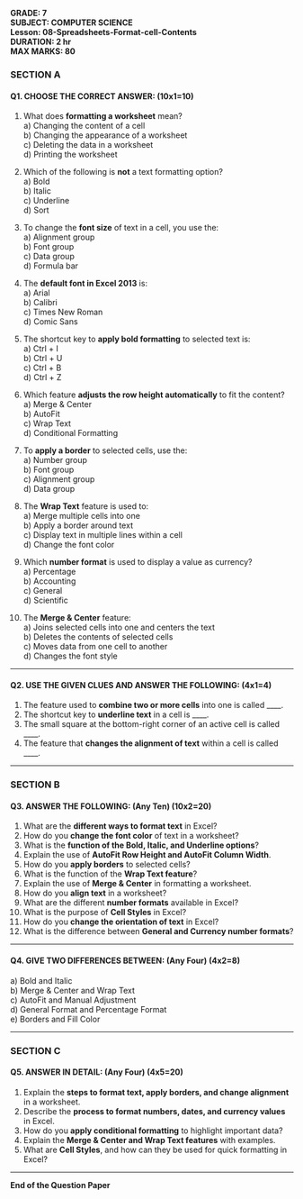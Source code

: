 **GRADE: 7**  
**SUBJECT: COMPUTER SCIENCE**  
**Lesson: 08-Spreadsheets-Format-cell-Contents**   
**DURATION: 2 hr**  
**MAX MARKS: 80**  
  
### SECTION A  
#### Q1. CHOOSE THE CORRECT ANSWER: (10x1=10)  
1. What does **formatting a worksheet** mean?  
   a) Changing the content of a cell  
   b) Changing the appearance of a worksheet  
   c) Deleting the data in a worksheet  
   d) Printing the worksheet  
  
2. Which of the following is **not** a text formatting option?  
   a) Bold  
   b) Italic  
   c) Underline  
   d) Sort  
  
3. To change the **font size** of text in a cell, you use the:  
   a) Alignment group  
   b) Font group  
   c) Data group  
   d) Formula bar  
  
4. The **default font in Excel 2013** is:  
   a) Arial  
   b) Calibri  
   c) Times New Roman  
   d) Comic Sans  
  
5. The shortcut key to **apply bold formatting** to selected text is:  
   a) Ctrl + I  
   b) Ctrl + U  
   c) Ctrl + B  
   d) Ctrl + Z  
  
6. Which feature **adjusts the row height automatically** to fit the content?  
   a) Merge & Center  
   b) AutoFit  
   c) Wrap Text  
   d) Conditional Formatting  
  
7. To **apply a border** to selected cells, use the:  
   a) Number group  
   b) Font group  
   c) Alignment group  
   d) Data group  
  
8. The **Wrap Text** feature is used to:  
   a) Merge multiple cells into one  
   b) Apply a border around text  
   c) Display text in multiple lines within a cell  
   d) Change the font color  
  
9. Which **number format** is used to display a value as currency?  
   a) Percentage  
   b) Accounting  
   c) General  
   d) Scientific  
  
10. The **Merge & Center** feature:  
    a) Joins selected cells into one and centers the text  
    b) Deletes the contents of selected cells  
    c) Moves data from one cell to another  
    d) Changes the font style  
  
---  
#### Q2. USE THE GIVEN CLUES AND ANSWER THE FOLLOWING: (4x1=4)  
1. The feature used to **combine two or more cells** into one is called ____.  
2. The shortcut key to **underline text** in a cell is ____.  
3. The small square at the bottom-right corner of an active cell is called ____.  
4. The feature that **changes the alignment of text** within a cell is called ____.  
  
---  
### SECTION B  
#### Q3. ANSWER THE FOLLOWING: (Any Ten) (10x2=20)  
1. What are the **different ways to format text** in Excel?  
2. How do you **change the font color** of text in a worksheet?  
3. What is the **function of the Bold, Italic, and Underline options**?  
4. Explain the use of **AutoFit Row Height and AutoFit Column Width**.  
5. How do you **apply borders** to selected cells?  
6. What is the function of the **Wrap Text feature**?  
7. Explain the use of **Merge & Center** in formatting a worksheet.  
8. How do you **align text** in a worksheet?  
9. What are the different **number formats** available in Excel?  
10. What is the purpose of **Cell Styles** in Excel?  
11. How do you **change the orientation of text** in Excel?  
12. What is the difference between **General and Currency number formats**?  
  
---  
#### Q4. GIVE TWO DIFFERENCES BETWEEN: (Any Four) (4x2=8)  
a) Bold and Italic  
b) Merge & Center and Wrap Text  
c) AutoFit and Manual Adjustment  
d) General Format and Percentage Format  
e) Borders and Fill Color  
  
---  
### SECTION C  
#### Q5. ANSWER IN DETAIL: (Any Four) (4x5=20)  
1. Explain the **steps to format text, apply borders, and change alignment** in a worksheet.  
2. Describe the **process to format numbers, dates, and currency values** in Excel.  
3. How do you **apply conditional formatting** to highlight important data?  
4. Explain the **Merge & Center and Wrap Text features** with examples.  
5. What are **Cell Styles**, and how can they be used for quick formatting in Excel?  
  
---  
**End of the Question Paper**

